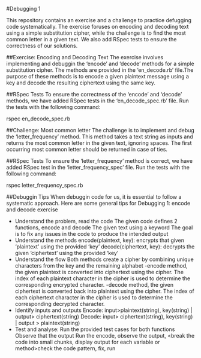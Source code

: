 #Debugging 1

This repository contains an exercise and a challenge to practice defugging code systematically. The exercise foruses on encoding and decoding text using a simple substitution cipher, while the challenge is to find the most common letter in a given text. We also add RSpec tests to ensure the correctness of our solutions. 

##Exercise: Encoding and Decoding Text
The exercise involves implementing and debuggin the ‘encode’ and ‘decode’ methods for a simple substitution cipher. The methods are provided in the ‘en_decode.rb’ file.The purpose of these methods is to encode a given plaintext message using a key and decode the resulting ciphertext using the same key.

##RSpec Tests
To ensure the correctness of the ‘encode’ and ‘decode’ methods, we have added RSpec tests in the ‘en_decode_spec.rb’ file. Run the tests with the following command:

rspec en_decode_spec.rb

##Challenge: Most common letter
The challenge is to implement and debug the ‘letter_frequency’ method. This method takes a text string as inputs and returns the most common letter in the given text, ignoring spaces. The first occurring most common letter should be returned in case of ties.

##RSpec Tests
To ensure the ‘letter_frequency’ method is correct, we have added RSpec test in the ‘letter_frequency_spec’ file. Run the tests with the following command:

rspec letter_frequency_spec.rb

##Debuggin Tips
When debuggin code for us, it is essential to follow a systematic approach. Here are some general tips for Debugging 1: encode and decode exercise

- Understand the problem, read the code
The given code defines 2 functions, encode and decode
The given text using a keyword
The goal is to fix any issues in the code to produce the intended output
- Understand the methods
encode(plaintext, key): encrypts that given ‘plaintext’ using the provided ‘key’
decode(ciphertext, key): decrypts the given ‘ciphertext’ using the provided ‘key’
- Understand the flow
Both methods create a cipher by combining unique characters from the key and the remaining alphabet
   -encode method, the given plaintext is converted into ciphertext using the cipher.
The index of each plaintext character in the cipher is used to determine the corresponding encrypted character.
   -decode method, the given ciphertext is converted back into plaintext using the cipher. The index of each ciphertext character in the cipher is used to determine the corresponding decrypted character.
- Identify inputs and outputs
Encode: input>plaintext(string), key(string) | output> ciphertext(string)
Decode: input> ciphertext(string), key(string) | output > plaintext(string)
- Test and analyse:
Run the provided test cases for both functions
Observe that the output 
Run the encode, observe the output, <break the code into small chunks, display output for each variable or method>check the code pattern, fix, run

